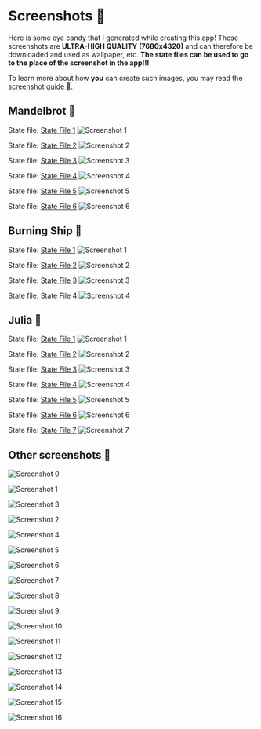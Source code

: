 # Screenshots 🌟

Here is some eye candy that I generated while creating this app!
These screenshots are **ULTRA-HIGH QUALITY (7680x4320)** and can therefore be downloaded and used as wallpaper, etc.
**The state files can be used to go to the place of the screenshot in the app!!!**

To learn more about how **you** can create such images, you may read the [screenshot guide 🔗](/taking-screenshots).

## Mandelbrot 💠

State file: [State File 1](https://raw.githubusercontent.com/SkwalExe/rsfrac/main/assets/captures/Mandelbrot/Mandelbrot%201.rsf)
![Screenshot 1](https://raw.githubusercontent.com/SkwalExe/rsfrac/main/assets/captures/Mandelbrot/Mandelbrot%201.jpg)

State file: [State File 2](https://raw.githubusercontent.com/SkwalExe/rsfrac/main/assets/captures/Mandelbrot/Mandelbrot%202.rsf)
![Screenshot 2](https://raw.githubusercontent.com/SkwalExe/rsfrac/main/assets/captures/Mandelbrot/Mandelbrot%202.jpg)

State file: [State File 3](https://raw.githubusercontent.com/SkwalExe/rsfrac/main/assets/captures/Mandelbrot/Mandelbrot%203.rsf)
![Screenshot 3](https://raw.githubusercontent.com/SkwalExe/rsfrac/main/assets/captures/Mandelbrot/Mandelbrot%203.jpg)

State file: [State File 4](https://raw.githubusercontent.com/SkwalExe/rsfrac/main/assets/captures/Mandelbrot/Mandelbrot%204.rsf)
![Screenshot 4](https://raw.githubusercontent.com/SkwalExe/rsfrac/main/assets/captures/Mandelbrot/Mandelbrot%204.jpg)

State file: [State File 5](https://raw.githubusercontent.com/SkwalExe/rsfrac/main/assets/captures/Mandelbrot/Mandelbrot%205.rsf)
![Screenshot 5](https://raw.githubusercontent.com/SkwalExe/rsfrac/main/assets/captures/Mandelbrot/Mandelbrot%205.jpg)

State file: [State File 6](https://raw.githubusercontent.com/SkwalExe/rsfrac/main/assets/captures/Mandelbrot/Mandelbrot%206.rsf)
![Screenshot 6](https://raw.githubusercontent.com/SkwalExe/rsfrac/main/assets/captures/Mandelbrot/Mandelbrot%206.jpg)

## Burning Ship 💠

State file: [State File 1](https://raw.githubusercontent.com/SkwalExe/rsfrac/main/assets/captures/Burning%20Ship/Burning%20Ship%201.rsf)
![Screenshot 1](https://raw.githubusercontent.com/SkwalExe/rsfrac/main/assets/captures/Burning%20Ship/Burning%20Ship%201.jpg)

State file: [State File 2](https://raw.githubusercontent.com/SkwalExe/rsfrac/main/assets/captures/Burning%20Ship/Burning%20Ship%202.rsf)
![Screenshot 2](https://raw.githubusercontent.com/SkwalExe/rsfrac/main/assets/captures/Burning%20Ship/Burning%20Ship%202.jpg)

State file: [State File 3](https://raw.githubusercontent.com/SkwalExe/rsfrac/main/assets/captures/Burning%20Ship/Burning%20Ship%203.rsf)
![Screenshot 3](https://raw.githubusercontent.com/SkwalExe/rsfrac/main/assets/captures/Burning%20Ship/Burning%20Ship%203.jpg)

State file: [State File 4](https://raw.githubusercontent.com/SkwalExe/rsfrac/main/assets/captures/Burning%20Ship/Burning%20Ship%204.rsf)
![Screenshot 4](https://raw.githubusercontent.com/SkwalExe/rsfrac/main/assets/captures/Burning%20Ship/Burning%20Ship%204.jpg)

## Julia 💠

State file: [State File 1](https://raw.githubusercontent.com/SkwalExe/rsfrac/main/assets/captures/Julia/Julia%201.rsf)
![Screenshot 1](https://raw.githubusercontent.com/SkwalExe/rsfrac/main/assets/captures/Julia/Julia%201.jpg)

State file: [State File 2](https://raw.githubusercontent.com/SkwalExe/rsfrac/main/assets/captures/Julia/Julia%202.rsf)
![Screenshot 2](https://raw.githubusercontent.com/SkwalExe/rsfrac/main/assets/captures/Julia/Julia%202.jpg)

State file: [State File 3](https://raw.githubusercontent.com/SkwalExe/rsfrac/main/assets/captures/Julia/Julia%203.rsf)
![Screenshot 3](https://raw.githubusercontent.com/SkwalExe/rsfrac/main/assets/captures/Julia/Julia%203.jpg)

State file: [State File 4](https://raw.githubusercontent.com/SkwalExe/rsfrac/main/assets/captures/Julia/Julia%204.rsf)
![Screenshot 4](https://raw.githubusercontent.com/SkwalExe/rsfrac/main/assets/captures/Julia/Julia%204.jpg)

State file: [State File 5](https://raw.githubusercontent.com/SkwalExe/rsfrac/main/assets/captures/Julia/Julia%205.rsf)
![Screenshot 5](https://raw.githubusercontent.com/SkwalExe/rsfrac/main/assets/captures/Julia/Julia%205.jpg)

State file: [State File 6](https://raw.githubusercontent.com/SkwalExe/rsfrac/main/assets/captures/Julia/Julia%206.rsf)
![Screenshot 6](https://raw.githubusercontent.com/SkwalExe/rsfrac/main/assets/captures/Julia/Julia%206.jpg)

State file: [State File 7](https://raw.githubusercontent.com/SkwalExe/rsfrac/main/assets/captures/Julia/Julia%207.rsf)
![Screenshot 7](https://raw.githubusercontent.com/SkwalExe/rsfrac/main/assets/captures/Julia/Julia%207.jpg)

## Other screenshots 💠

![Screenshot 0](https://raw.githubusercontent.com/SkwalExe/rsfrac/main/assets/captures/screenshot0.jpg)

![Screenshot 1](https://raw.githubusercontent.com/SkwalExe/rsfrac/main/assets/captures/screenshot1.jpg)

![Screenshot 3](https://raw.githubusercontent.com/SkwalExe/rsfrac/main/assets/captures/screenshot3.jpg)

![Screenshot 2](https://raw.githubusercontent.com/SkwalExe/rsfrac/main/assets/captures/screenshot2.jpg)

![Screenshot 4](https://raw.githubusercontent.com/SkwalExe/rsfrac/main/assets/captures/screenshot4.jpg)

![Screenshot 5](https://raw.githubusercontent.com/SkwalExe/rsfrac/main/assets/captures/screenshot5.jpg)

![Screenshot 6](https://raw.githubusercontent.com/SkwalExe/rsfrac/main/assets/captures/screenshot6.jpg)

![Screenshot 7](https://raw.githubusercontent.com/SkwalExe/rsfrac/main/assets/captures/screenshot7.jpg)

![Screenshot 8](https://raw.githubusercontent.com/SkwalExe/rsfrac/main/assets/captures/screenshot8.jpg)

![Screenshot 9](https://raw.githubusercontent.com/SkwalExe/rsfrac/main/assets/captures/screenshot9.jpg)

![Screenshot 10](https://raw.githubusercontent.com/SkwalExe/rsfrac/main/assets/captures/screenshot10.jpg)

![Screenshot 11](https://raw.githubusercontent.com/SkwalExe/rsfrac/main/assets/captures/screenshot11.jpg)

![Screenshot 12](https://raw.githubusercontent.com/SkwalExe/rsfrac/main/assets/captures/screenshot12.jpg)

![Screenshot 13](https://raw.githubusercontent.com/SkwalExe/rsfrac/main/assets/captures/screenshot13.jpg)

![Screenshot 14](https://raw.githubusercontent.com/SkwalExe/rsfrac/main/assets/captures/screenshot14.jpg)

![Screenshot 15](https://raw.githubusercontent.com/SkwalExe/rsfrac/main/assets/captures/screenshot15.jpg)

![Screenshot 16](https://raw.githubusercontent.com/SkwalExe/rsfrac/main/assets/captures/screenshot16.jpg)
